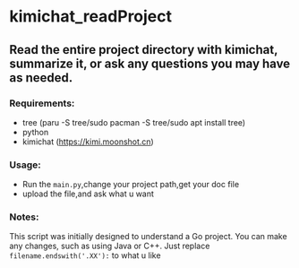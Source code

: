 # kimichat_readProject

## Read the entire project directory with kimichat, summarize it, or ask any questions you may have as needed.

### Requirements:
- tree (paru -S tree/sudo pacman -S tree/sudo apt install tree)
- python
- kimichat (https://kimi.moonshot.cn)

### Usage:
- Run the `main.py`,change your project path,get your doc file
- upload the file,and ask what u want 


### Notes:
This script was initially designed to understand a Go project. You can make any changes, such as using Java or C++.
Just replace `filename.endswith('.XX'):` to what u like 
